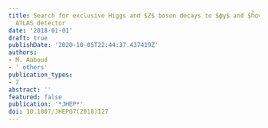 ```yaml
---
title: Search for exclusive Higgs and $Z$ boson decays to $ϕγ$ and $h̊oγ$ with the
  ATLAS detector
date: '2018-01-01'
draft: true
publishDate: '2020-10-05T22:44:37.437419Z'
authors:
- M. Aaboud
- ' others'
publication_types:
- 2
abstract: ''
featured: false
publication: '*JHEP*'
doi: 10.1007/JHEP07(2018)127
---
```


